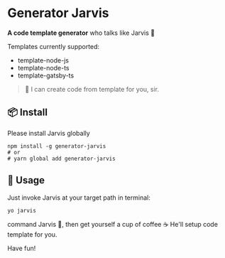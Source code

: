 # Generator Jarvis

**A code template generator** who talks like Jarvis 🤪 

Templates currently supported:

- template-node-js
- template-node-ts
- template-gatsby-ts

> 🤖 I can create code from template for you, sir.

## 📦 Install

Please install Jarvis globally

```shell
npm install -g generator-jarvis
# or 
# yarn global add generator-jarvis
```

## 🍳 Usage

Just invoke Jarvis at your target path in terminal:

```shell
yo jarvis
```

command Jarvis 🤖, then get yourself a cup of coffee ☕️ He'll setup code template for you.

Have fun!
